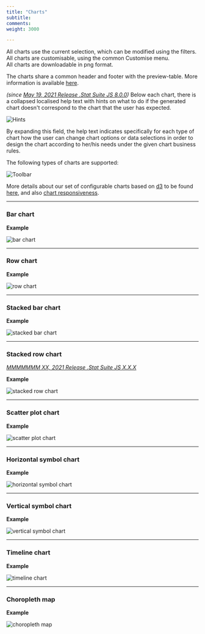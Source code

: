```yaml
---
title: "Charts"
subtitle: 
comments: 
weight: 3000

---
```


All charts use the current selection, which can be modified using the filters.  
All charts are customisable, using the common Customise menu.  
All charts are downloadable in png format.  

The charts share a common header and footer with the preview-table. More information is available [here](https://sis-cc.gitlab.io/dotstatsuite-documentation/using-de/viewing-data/common-header-and-footer/).

*(since [May 19, 2021 Release .Stat Suite JS 8.0.0](https://sis-cc.gitlab.io/dotstatsuite-documentation/changelog/#may-19-2021))* Below each chart, there is a collapsed localised help text with hints on what to do if the generated chart doesn't correspond to the chart that the user has expected.

![Hints](/dotstatsuite-documentation/images/chart-hints.png)  

By expanding this field, the help text indicates specifically for each type of chart how the user can change chart options or data selections in order to design the chart according to her/his needs under the given chart business rules.  
  
The following types of charts are supported:

![Toolbar](/dotstatsuite-documentation/images/de-toolbar-chart.jpg)

More details about our set of configurable charts based on [d3](https://d3js.org/) to be found [here](https://gitlab.com/sis-cc/.stat-suite/dotstatsuite-d3-charts/-/blob/master/README.md), and also [chart responsiveness](https://gitlab.com/sis-cc/.stat-suite/dotstatsuite-d3-charts/-/blob/master/docs/charts-responsiveness.md).

---

### Bar chart
**Example**  

![bar chart](/dotstatsuite-documentation/images/chart-bar.png)

---

### Row chart
**Example**  

![row chart](/dotstatsuite-documentation/images/chart-row.png)

---

### Stacked bar chart
**Example**  

![stacked bar chart](/dotstatsuite-documentation/images/chart-stacked.jpg)

---

### Stacked row chart
*[MMMMMMM XX, 2021 Release .Stat Suite JS X.X.X](https://sis-cc.gitlab.io/dotstatsuite-documentation/changelog/#mmmmmmmmmmmm-XX-2021)*

**Example**  

![stacked row chart](/dotstatsuite-documentation/images/chart-stacked-row.png)

---

### Scatter plot chart
**Example**  

![scatter plot chart](/dotstatsuite-documentation/images/chart-scatter.png)

---

### Horizontal symbol chart
**Example**  

![horizontal symbol chart](/dotstatsuite-documentation/images/chart-horizontal-symbol.png)

---

### Vertical symbol chart
**Example**  

![vertical symbol chart](/dotstatsuite-documentation/images/chart-vertical-symbol.png)

---

### Timeline chart
**Example**  

![timeline chart](/dotstatsuite-documentation/images/chart-timeline.png)

---

### Choropleth map
**Example**  

![choropleth map](/dotstatsuite-documentation/images/chart-choropleth.png)

